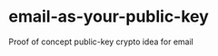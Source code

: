 email-as-your-public-key
========================

Proof of concept public-key crypto idea for email
